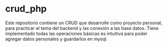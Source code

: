 # crud_php
Este repositorio contiene un CRUD que desarrolle como proyecto personal, para practicar el tema del backend y las conexión a las base datos.   Tiene implementado todas las operaciones básicas es intuitiva para poder agregar datos personales y guardarlos en mysql.
